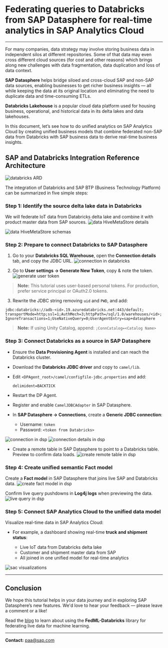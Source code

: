 # Federating queries to Databricks from SAP Datasphere for real-time analytics in SAP Analytics Cloud

---

For many companies, data strategy may involve storing business data in independent silos at different repositories. Some of that data may even cross different cloud sources (for cost and other reasons) which brings along new challenges with data fragmentation, data duplication and loss of data context.

**SAP Datasphere** helps bridge siloed and cross-cloud SAP and non-SAP data sources, enabling businesses to get richer business insights — all while keeping the data at its original location and eliminating the need to duplicate data and time-consuming ETLs.

**Databricks Lakehouse** is a popular cloud data platform used for housing business, operational, and historical data in its delta lakes and data lakehouses.

In this document, let’s see how to do unified analytics on SAP Analytics Cloud by creating unified business models that combine federated non-SAP data from Databricks with SAP business data to derive real-time business insights.

## SAP and Databricks Integration Reference Architecture
![databricks ARD](./images/databricksARD.jpg)

The integration of Databricks and SAP BTP (Business Technology Platform) can be summarized in five simple steps:

### Step 1: Identify the source delta lake data in Databricks

We will federate IoT data from Databricks delta lake and combine it with product master data from SAP sources.
![data HiveMetaStore details](./images/HiveMetaStore-3.png)

![data HiveMetaStore schemas](./images/SchemaData-2.png)

### Step 2: Prepare to connect Databricks to SAP Datasphere

1. Go to your **Databricks SQL Warehouse**, open the **Connection details** tab, and copy the JDBC URL.
![connection in databricks](./images/jdbc_swh.png)

2. Go to **User settings → Generate New Token**, copy & note the token.
![generate user token](./images/connection.png)

> **Note:** This tutorial uses user-based personal tokens. For production, prefer service principal or OAuth2.0 tokens.

3. Rewrite the JDBC string removing `uid` and `PWD`, and add:

```
jdbc:databricks://adb-<id>.19.azuredatabricks.net:443/default;
transportMode=http;ssl=1;AuthMech=3;httpPath=/sql/1.0/warehouses/<id>;
IgnoreTransactions=1;UseNativeQuery=0;UserAgentEntry=sap+datasphere
```

> **Note:** If using Unity Catalog, append: `;ConnCatalog=<Catalog Name>`

### Step 3: Connect Databricks as a source in SAP Datasphere

* Ensure the **Data Provisioning Agent** is installed and can reach the Databricks cluster.

* Download the **Databricks JDBC driver** and copy to `camel/lib`.

* Edit `<DPAgent_root>/camel/configfile-jdbc.properties` and add:

  ```
  delimident=BACKTICK
  ```

* Restart the DP Agent.

* Register and enable `CamelJDBCAdapter` in SAP Datasphere.

* In **SAP Datasphere → Connections**, create a **Generic JDBC connection**:

  * Username: `token`
  * Password: `<token from Databricks>`

![connection in dsp](./images/connectionPage.png)
![connection details in dsp](./images/JDBC.png)

* Create a remote table in SAP Datasphere to point to a Databricks table. Preview to confirm data loads.
![create remote table in dsp](./images/iot_devices.png)

### Step 4: Create unified semantic Fact model

Create a **Fact model** in SAP Datasphere that joins live SAP and Databricks data. 
![create fact model in dsp](./images/workflow.png)

Confirm live query pushdowns in **Log4j logs** when previewing the data.
![live query in dsp](./images/dsp_model.png)

### Step 5: Connect SAP Analytics Cloud to the unified data model

Visualize real-time data in SAP Analytics Cloud:

* For example, a dashboard showing real-time **truck and shipment status**:

  * Live IoT data from Databricks delta lake
  * Customer and shipment master data from SAP
  * All joined in one unified model for real-time analytics

![sac visualizations](./images/SAC.jpg)

---

## Conclusion

We hope this tutorial helps in your data journey and in exploring SAP Datasphere’s new features. We'd love to hear your feedback — please leave a comment or a like!

Read the [blog](https://community.sap.com/t5/technology-blog-posts-by-sap/using-fedml-library-with-sap-datasphere-and-databricks/ba-p/13568923) to learn about using the **FedML-Databricks** library for federating live data for machine learning.

---

**Contact:** [paa@sap.com](mailto:paa@sap.com)

